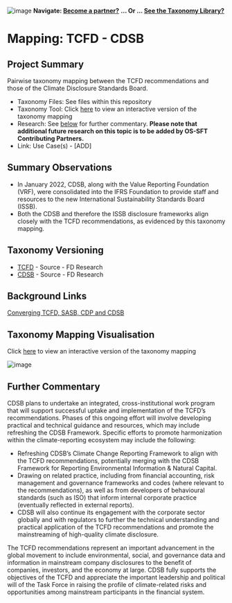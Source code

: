 ![image](https://user-images.githubusercontent.com/112073913/188821900-0c411acf-fbdd-4163-adc9-3ba4e2be78df.png)
**Navigate: [Become a partner?](https://github.com/OS-SFT/06-COLLABORATORS-PARTNERS)**
**... Or ... [See the Taxonomy Library?](https://github.com/orgs/OS-SFT/projects/2)**

# Mapping: TCFD - CDSB

## Project Summary

Pairwise taxonomy mapping between the TCFD recommendations and those of the Climate Disclosure Standards Board.
- Taxonomy Files: See files within this repository
- Taxonomy Tool: Click [here](https://os-sft.solidatus.com/viewer/share/t4M1Z05NWTogipQq0uNB6ICXpDVWuFj4) to view an interactive version of the taxonomy mapping
- Research: See [below](https://github.com/OS-SFT/Taxonomy-Mappings-Library/tree/main/Taxonomy%20Mappings%20-%20Double/TCFD%20-%20CDSB#further-commentary) for further commentary. **Please note that additional future research on this topic is to be added by OS-SFT Contributing Partners.**
- Link: Use Case(s) - [ADD]

## Summary Observations

- In January 2022, CDSB, along with the Value Reporting Foundation (VRF), were consolidated into the IFRS Foundation to provide staff and resources to the new International Sustainability Standards Board (ISSB).
- Both the CDSB and therefore the ISSB disclosure frameworks align closely with the TCFD recommendations, as evidenced by this taxonomy mapping.

## Taxonomy Versioning

- [TCFD](https://github.com/OS-SFT/Taxonomy-Mappings-Library/tree/main/Single%20Taxonomies/TCFD) - Source - FD Research
- [CDSB](https://github.com/OS-SFT/Taxonomy-Mappings-Library/tree/main/Single%20Taxonomies/CDSB) - Source - FD Research

## Background Links

[Converging TCFD, SASB, CDP and CDSB](https://www.cdsb.net/sites/default/files/sasb_cdsb-tcfd-convergingonclimaterisk-091317-web.pdf)

## Taxonomy Mapping Visualisation

Click [here](https://os-sft.solidatus.com/viewer/share/t4M1Z05NWTogipQq0uNB6ICXpDVWuFj4) to view an interactive version of the taxonomy mapping

![image](https://github.com/OS-SFT/Taxonomy-Mappings-Library/assets/112079442/eaadcb35-f3bf-4f32-81ee-62210fde0236)

## Further Commentary

CDSB plans to undertake an integrated, cross-institutional work program that will support successful uptake and implementation of the TCFD’s recommendations. Phases of this ongoing effort will involve developing practical and technical guidance and resources, which may include refreshing the CDSB Framework. Specific efforts to promote harmonization within the climate-reporting ecosystem may include the following:
* Refreshing CDSB’s Climate Change Reporting Framework to align with the TCFD recommendations, potentially merging with the CDSB Framework for Reporting Environmental Information & Natural Capital.
* Drawing on related practice, including from financial accounting, risk management and governance frameworks and codes (where relevant to the recommendations), as well as from developers of behavioural standards (such as ISO) that inform internal corporate practice (eventually reflected in external reports).
* CDSB will also continue its engagement with the corporate sector globally and with regulators to further the technical understanding and practical application of the TCFD recommendations and promote the mainstreaming of high-quality climate disclosure.

The TCFD recommendations represent an important advancement in the global movement to include environmental, social, and governance data and information in mainstream company disclosures to the benefit of companies, investors, and the economy at large. CDSB fully supports the objectives of the TCFD and appreciate the important leadership and political will of the Task Force in raising the profile of climate-related risks and opportunities among mainstream participants in the financial system.
